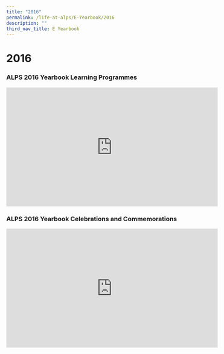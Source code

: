 ```yaml
---
title: "2016"
permalink: /life-at-alps/E-Yearbook/2016
description: ""
third_nav_title: E Yearbook
---
```

# **2016**

### ALPS 2016 Yearbook Learning Programmes
<iframe width="560" height="315" src="https://www.youtube.com/embed/fd6mlvkbD9E" title="YouTube video player" frameborder="0" allow="accelerometer; autoplay; clipboard-write; encrypted-media; gyroscope; picture-in-picture" allowfullscreen></iframe>

### ALPS 2016 Yearbook Celebrations and Commemorations
<iframe width="560" height="315" src="https://www.youtube.com/embed/p5PXe3y_27w" title="YouTube video player" frameborder="0" allow="accelerometer; autoplay; clipboard-write; encrypted-media; gyroscope; picture-in-picture" allowfullscreen></iframe>